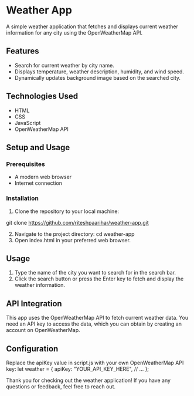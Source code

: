 # Weather App

A simple weather application that fetches and displays current weather information for any city using the OpenWeatherMap API.

## Features

- Search for current weather by city name.
- Displays temperature, weather description, humidity, and wind speed.
- Dynamically updates background image based on the searched city.

## Technologies Used

- HTML
- CSS
- JavaScript
- OpenWeatherMap API

## Setup and Usage

### Prerequisites

- A modern web browser
- Internet connection

### Installation

1. Clone the repository to your local machine:

git clone https://github.com/riteshpaarihar/weather-app.git

2. Navigate to the project directory: cd weather-app
3. Open index.html in your preferred web browser.

## Usage

1. Type the name of the city you want to search for in the search bar.
2. Click the search button or press the Enter key to fetch and display the weather information.

## API Integration

This app uses the OpenWeatherMap API to fetch current weather data. You need an API key to access the data, which you can obtain by creating an account on OpenWeatherMap.

## Configuration

Replace the apiKey value in script.js with your own OpenWeatherMap API key:
let weather = {
  apiKey: "YOUR_API_KEY_HERE",
  // ...
};


Thank you for checking out the weather application! If you have any questions or feedback, feel free to reach out.

